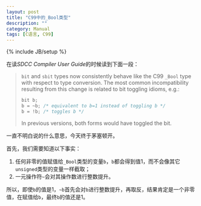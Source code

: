 ```yaml
---
layout: post
title: "C99中的_Bool类型"
description: ""
category: Manual
tags: [C语言, C99]
---
```

{% include JB/setup %}

在读*SDCC Compiler User Guide*的时候读到下面一段：

> `bit` and `sbit` types now consistently behave like the C99 `_Bool` type with respect to type conversion. The most
> common incompatibility resulting from this change is related to bit toggling idioms, e.g.:
>
> ~~~ c
> bit b;
> b = ~b; /* equivalent to b=1 instead of toggling b */
> b = !b; /* toggles b */
> ~~~
>
> In previous versions, both forms would have toggled the bit.

一直不明白说的什么意思，今天终于茅塞顿开。

首先，我们需要知道以下事实：

1. 任何非零的值赋值给`_Bool`类型的变量`b`，`b`都会得到值1，而不会像其它`unsigned`类型的变量一样截取；
2. 一元操作符`~`会对其操作数进行整数提升。

所以，即使`b`的值是1，`~b`首先会对`b`进行整数提升，再取反，结果肯定是一个非零值，在赋值给`b`，最终`b`的值还是1。
